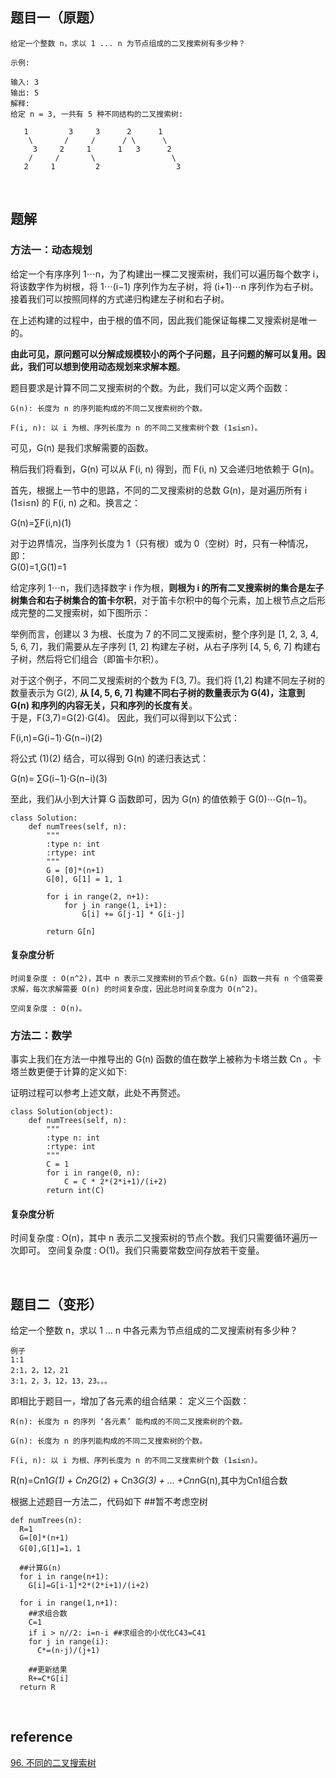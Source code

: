 ## 题目一（原题）
```
给定一个整数 n，求以 1 ... n 为节点组成的二叉搜索树有多少种？

示例:

输入: 3
输出: 5
解释:
给定 n = 3, 一共有 5 种不同结构的二叉搜索树:

   1         3     3      2      1
    \       /     /      / \      \
     3     2     1      1   3      2
    /     /       \                 \
   2     1         2                 3
```

&nbsp;
## 题解
### 方法一：动态规划
给定一个有序序列 1⋯n，为了构建出一棵二叉搜索树，我们可以遍历每个数字 i，将该数字作为树根，将 1⋯(i−1) 序列作为左子树，将 (i+1)⋯n 序列作为右子树。接着我们可以按照同样的方式递归构建左子树和右子树。

在上述构建的过程中，由于根的值不同，因此我们能保证每棵二叉搜索树是唯一的。

**由此可见，原问题可以分解成规模较小的两个子问题，且子问题的解可以复用。因此，我们可以想到使用动态规划来求解本题**。

题目要求是计算不同二叉搜索树的个数。为此，我们可以定义两个函数：
```
G(n): 长度为 n 的序列能构成的不同二叉搜索树的个数。

F(i, n): 以 i 为根、序列长度为 n 的不同二叉搜索树个数 (1≤i≤n)。
```
可见，G(n) 是我们求解需要的函数。

稍后我们将看到，G(n) 可以从 F(i, n) 得到，而 F(i, n) 又会递归地依赖于 G(n)。

首先，根据上一节中的思路，不同的二叉搜索树的总数 G(n)，是对遍历所有 i (1≤i≤n) 的 F(i, n) 之和。换言之：

G(n)=∑F(i,n)(1)

对于边界情况，当序列长度为 1（只有根）或为 0（空树）时，只有一种情况，即：   
G(0)=1,G(1)=1

给定序列 1⋯n，我们选择数字 i 作为根，**则根为 i 的所有二叉搜索树的集合是左子树集合和右子树集合的笛卡尔积**，对于笛卡尔积中的每个元素，加上根节点之后形成完整的二叉搜索树，如下图所示：



举例而言，创建以 3 为根、长度为 7 的不同二叉搜索树，整个序列是 [1, 2, 3, 4, 5, 6, 7]，我们需要从左子序列 [1, 2] 构建左子树，从右子序列 [4, 5, 6, 7] 构建右子树，然后将它们组合（即笛卡尔积）。

对于这个例子，不同二叉搜索树的个数为 F(3, 7)。我们将 [1,2] 构建不同左子树的数量表示为 G(2), **从 [4, 5, 6, 7] 构建不同右子树的数量表示为 G(4)，注意到 G(n) 和序列的内容无关，只和序列的长度有关**。  
于是，F(3,7)=G(2)⋅G(4)。 因此，我们可以得到以下公式：

F(i,n)=G(i−1)⋅G(n−i)(2)

将公式 (1)(2) 结合，可以得到 G(n) 的递归表达式：

G(n)= ∑G(i−1)⋅G(n−i)(3)

至此，我们从小到大计算 G 函数即可，因为 G(n) 的值依赖于 G(0)⋯G(n−1)。
```
class Solution:
    def numTrees(self, n):
        """
        :type n: int
        :rtype: int
        """
        G = [0]*(n+1)
        G[0], G[1] = 1, 1

        for i in range(2, n+1):
            for j in range(1, i+1):
                G[i] += G[j-1] * G[i-j]

        return G[n]
```
#### 复杂度分析
```
时间复杂度 : O(n^2)，其中 n 表示二叉搜索树的节点个数。G(n) 函数一共有 n 个值需要求解，每次求解需要 O(n) 的时间复杂度，因此总时间复杂度为 O(n^2)。

空间复杂度 : O(n)。
```
### 方法二：数学
事实上我们在方法一中推导出的 G(n) 函数的值在数学上被称为卡塔兰数 Cn 。卡塔兰数更便于计算的定义如下:

证明过程可以参考上述文献，此处不再赘述。
```
class Solution(object):
    def numTrees(self, n):
        """
        :type n: int
        :rtype: int
        """
        C = 1
        for i in range(0, n):
            C = C * 2*(2*i+1)/(i+2)
        return int(C)
```
#### 复杂度分析
时间复杂度 : O(n)，其中 n 表示二叉搜索树的节点个数。我们只需要循环遍历一次即可。
空间复杂度 : O(1)。我们只需要常数空间存放若干变量。

&nbsp;
## 题目二（变形）
给定一个整数 n，求以 1 ... n 中各元素为节点组成的二叉搜索树有多少种？

```
例子
1:1
2:1，2，12，21
3:1，2，3，12，13，23。。。
```
即相比于题目一，增加了各元素的组合结果：
定义三个函数：
```
R(n): 长度为 n 的序列 ‘各元素’ 能构成的不同二叉搜索树的个数。

G(n): 长度为 n 的序列能构成的不同二叉搜索树的个数。

F(i, n): 以 i 为根、序列长度为 n 的不同二叉搜索树个数 (1≤i≤n)。
```
R(n)=Cn1*G(1) + Cn2*G(2) + Cn3*G(3) + ... +Cnn*G(n),其中为Cn1组合数

根据上述题目一方法二，代码如下
##暂不考虑空树
```
def numTrees(n):
  R=1
  G=[0]*(n+1)
  G[0],G[1]=1，1
  
  ##计算G(n)
  for i in range(n+1):
    G[i]=G[i-1]*2*(2*i+1)/(i+2)
    
  for i in range(1,n+1):
    ##求组合数
    C=1
    if i > n//2: i=n-i ##求组合的小优化C43=C41
    for j in range(i):
      C*=(n-j)/(j+1)
    
    ##更新结果
    R+=C*G[i]
  return R
```

&nbsp;
## reference
[96. 不同的二叉搜索树](https://leetcode-cn.com/problems/unique-binary-search-trees/)
